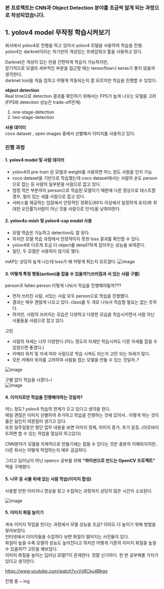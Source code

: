 ### 본 프로젝트는 CNN과 Object Detection 분야를 조금씩 알게 되는 과정으로 작성되었습니다.

## 1. yolov4 model 무작정 학습시켜보기
회사에서 yolov4로 진행을 하고 있어서 yolov4 모델을 사용하여 학습을 진행.<br/>
yolov4는 darknet이라는 자기만의 개성있는 프레임워크 툴을 사용하고 있다.<br/>

Darknet은 개성이 있는 만큼 간편하게 학습이 가능하지만,<br/>
장기적으로 모델의 세부적인 부분을 접근할 때는 tensorflow나 keras가 좋지 않을까 생각한다.<br/>
darknet tool을 처음 접하고 어떻게 작동되는지 잘 모르지만 학습을 진행할 수 있었다.<br/>

**object detection**<br/>
Real time으로 detection 결과를 확인하기 위해서는 FPS가 높게 나오는 모델을 고려(FPS와 detection 성능은 trade-off관계)
1. one-stage-detection  
2. two-stage-detection  

**사용 데이터**<br/>
coco dataset , open images 중에서 선별해서 이미지를 사용하고 있다.  

### 진행 과정
#### 1. yolov4 model 및 사람 데이터 
- yolov4의 pre-train 된 모델과 weight를 사용하면 어느 정도 사람을 인지 가능
- coco dataset을 기반으로 학습했는데 coco dataset에서는 사람의 손도 person으로 잡는 등 사람의 일부분을 사람으로 잡고 있다.
- 엄청 작은 부분까지 person으로 학습된 모델이기 때문에 다른 영상으로 테스트할 경우, 멀리 있는 새를 사람으로 잡고 있다.
- 서비스를 제공하는 입장에서 안정적인 정확도(90% 이상에서 일정하게 유지)와 최대한 오인률?(사람이 아닌 것을 사람으로 인식)을 낮춰야한다.

#### 2. yolov4x-mish 및 yolov4-csp model 사용
- 모델 학습은 가능하고 detection도 잘 된다.
- 하지만 모델 학습 과정에서 안정적이지 못한 loss 결과를 확인할 수 있다.
- yolov4와 다르게 조금 더 object를 detail?하게 잡아주는 성능을 보여준다.
- 일단, 두 모델은 사용하지 않기로 했다.

mAP는 상당히 높게 나는데 loss가 왜 저렇게 튀는지 모르겠다.
![image](https://user-images.githubusercontent.com/57121112/122663993-7cfd1000-d1d9-11eb-9a1f-5ecfc9736ec3.png)


#### 3. 어떻게 특정 행동(action)을 잡을 수 있을까?(쓰러짐과 서 있는 사람 구별)
person과 fallen person 이렇게 나눠서 학습을 진행해야될까???
- 먼저 쓰러진 사람, 서있는 사람 모두 person으로 학습을 진행했다.
- 결과는 매우 괜찮게 나오고 있다. class를 두 개로 나눠서 학습할 필요는 없는 듯하다.
- 하지만, 사람의 쓰러지는 모습은 다양하고 다양한 모습을 학습시키면서 사람 아닌 사물들을 사람으로 잡고 있다.  

고민      
 - 사람의 자세는 너무 다양한다.(어느 정도의 자세만 학습시켜도 다른 자세를 잡을 수 있었으면 좋겠다.)
 - 카메라 위치 및 자세 따라 사람으로 학습 시켜도 되는지 고민 되는 자세가 많다.
 - 모든 카메라 위치를 고려하여 사람을 잡는 모델을 만들 수 있는 것일까..?

![image](https://user-images.githubusercontent.com/57121112/120961845-8c239d00-c799-11eb-9b89-6b163cea922a.png)

구별 없이 학습을 시켰다~!  
![image](https://user-images.githubusercontent.com/57121112/122664055-e1b86a80-d1d9-11eb-8894-a01dd41cb11d.png)

#### 4. 이미지로만 학습을 진행해야하는 것일까?
어느 정도? yolov4 학습의 한계가 오고 있다고 생각을 한다.<br/>
매일 괜찮은 이미지 선별하여 추가하고 학습을 진행하는 것에 있어서.. 이렇게 하는 것이 옳은 일인지 의문점이 생기고 있다.  
또한 일주일동안 했던 업무 내용을 보면 이미지 정제, 이미지 증가, 추가 등등..(아르바이트하면 할 수 있는 작업을 열심히 하고있다)  

CNN분야가 모델을 자체적으로 만들기에는 힘들 수 있다는 것은 충분히 이해되지지만.. 다른 회사는 어떻게 작업하는지 매우 궁금하다.  

그리고 딥러닝이 아닌 opencv 공부를 위해 **"파이썬으로 만드는 OpenCV 프로젝트"** 책을 구매했다.

#### 5. 나무 등 사물 뒤에 있는 사람 학습(이미지 합성)
사용할 만한 이미지나 영상을 찾고 수집하는 과정까지 상당히 많은 시간이 소요된다.<br/>

![image](https://user-images.githubusercontent.com/57121112/122665117-5f7f7480-d1e0-11eb-8f93-13df0645e404.png)



#### 5. 이미지 화질 높이기
계속 이미지 작업을 한다는 과정에서 모델 성능을 조금? 이라도 더 높이기 위해 방법을 찾아보았다.  
인터넷에서 이미지들을 수집하다 보면 화질이 떨어지는 사진들이 있다.  
화질이 높을 수록 모델의 성능도 높아진다고 하지만 어떻게 기존의 이미지 화질을 높일 수 있을까?? 고민을 해보았다.  
이미지 화질을 높이는 딥러닝 모델!?이 존재한다. 정말 신기하다. 한 번 공부해볼 가치가 있다고 생각한다.  

https://www.youtube.com/watch?v=VxRCku4Bkgg


진행 중 ~ ing

